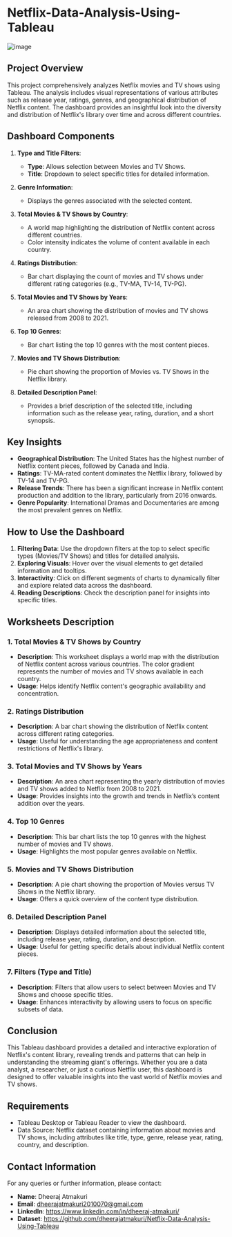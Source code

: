 # Netflix-Data-Analysis-Using-Tableau

![image](https://github.com/dheerajatmakuri/Netflix-Data-Analysis-Using-Tableau/assets/58382317/0ba95991-c9de-4ae5-ad07-e53dbffc316e)



## Project Overview

This project comprehensively analyzes Netflix movies and TV shows using Tableau. The analysis includes visual representations of various attributes such as release year, ratings, genres, and geographical distribution of Netflix content. The dashboard provides an insightful look into the diversity and distribution of Netflix's library over time and across different countries.

## Dashboard Components

1. **Type and Title Filters**:
   - **Type**: Allows selection between Movies and TV Shows.
   - **Title**: Dropdown to select specific titles for detailed information.

2. **Genre Information**:
   - Displays the genres associated with the selected content.

3. **Total Movies & TV Shows by Country**:
   - A world map highlighting the distribution of Netflix content across different countries.
   - Color intensity indicates the volume of content available in each country.

4. **Ratings Distribution**:
   - Bar chart displaying the count of movies and TV shows under different rating categories (e.g., TV-MA, TV-14, TV-PG).

5. **Total Movies and TV Shows by Years**:
   - An area chart showing the distribution of movies and TV shows released from 2008 to 2021.

6. **Top 10 Genres**:
   - Bar chart listing the top 10 genres with the most content pieces.

7. **Movies and TV Shows Distribution**:
   - Pie chart showing the proportion of Movies vs. TV Shows in the Netflix library.

8. **Detailed Description Panel**:
   - Provides a brief description of the selected title, including information such as the release year, rating, duration, and a short synopsis.

## Key Insights

- **Geographical Distribution**: The United States has the highest number of Netflix content pieces, followed by Canada and India.
- **Ratings**: TV-MA-rated content dominates the Netflix library, followed by TV-14 and TV-PG.
- **Release Trends**: There has been a significant increase in Netflix content production and addition to the library, particularly from 2016 onwards.
- **Genre Popularity**: International Dramas and Documentaries are among the most prevalent genres on Netflix.

## How to Use the Dashboard

1. **Filtering Data**: Use the dropdown filters at the top to select specific types (Movies/TV Shows) and titles for detailed analysis.
2. **Exploring Visuals**: Hover over the visual elements to get detailed information and tooltips.
3. **Interactivity**: Click on different segments of charts to dynamically filter and explore related data across the dashboard.
4. **Reading Descriptions**: Check the description panel for insights into specific titles.

## Worksheets Description

### 1. Total Movies & TV Shows by Country
- **Description**: This worksheet displays a world map with the distribution of Netflix content across various countries. The color gradient represents the number of movies and TV shows available in each country.
- **Usage**: Helps identify Netflix content's geographic availability and concentration.

### 2. Ratings Distribution
- **Description**: A bar chart showing the distribution of Netflix content across different rating categories.
- **Usage**: Useful for understanding the age appropriateness and content restrictions of Netflix's library.

### 3. Total Movies and TV Shows by Years
- **Description**: An area chart representing the yearly distribution of movies and TV shows added to Netflix from 2008 to 2021.
- **Usage**: Provides insights into the growth and trends in Netflix’s content addition over the years.

### 4. Top 10 Genres
- **Description**: This bar chart lists the top 10 genres with the highest number of movies and TV shows.
- **Usage**: Highlights the most popular genres available on Netflix.

### 5. Movies and TV Shows Distribution
- **Description**: A pie chart showing the proportion of Movies versus TV Shows in the Netflix library.
- **Usage**: Offers a quick overview of the content type distribution.

### 6. Detailed Description Panel
- **Description**: Displays detailed information about the selected title, including release year, rating, duration, and description.
- **Usage**: Useful for getting specific details about individual Netflix content pieces.

### 7. Filters (Type and Title)
- **Description**: Filters that allow users to select between Movies and TV Shows and choose specific titles.
- **Usage**: Enhances interactivity by allowing users to focus on specific subsets of data.

## Conclusion

This Tableau dashboard provides a detailed and interactive exploration of Netflix's content library, revealing trends and patterns that can help in understanding the streaming giant's offerings. Whether you are a data analyst, a researcher, or just a curious Netflix user, this dashboard is designed to offer valuable insights into the vast world of Netflix movies and TV shows.

## Requirements

- Tableau Desktop or Tableau Reader to view the dashboard.
- Data Source: Netflix dataset containing information about movies and TV shows, including attributes like title, type, genre, release year, rating, country, and description.

## Contact Information

For any queries or further information, please contact:

- **Name**: Dheeraj Atmakuri
- **Email**: dheerajatmakuri2010070@gmail.com
- **LinkedIn**: https://www.linkedin.com/in/dheeraj-atmakuri/
- **Dataset**: https://github.com/dheerajatmakuri/Netflix-Data-Analysis-Using-Tableau
